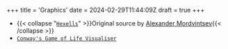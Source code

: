 +++
title = 'Graphics'
date = 2024-02-29T11:44:09Z
draft = true
+++

- {{< collapse "[`Hexells`](https://malv.one/hexells)" >}}Original source by [Alexander Mordvintsev](https://github.com/znah/hexells){{< /collapse >}} 
- [`Conway's Game of Life Visualiser`](https://malv.one)